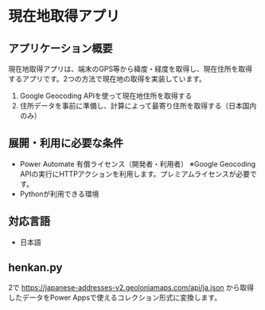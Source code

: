 # 現在地取得アプリ

## アプリケーション概要
現在地取得アプリは、端末のGPS等から緯度・経度を取得し、現在住所を取得するアプリです。2つの方法で現在地の取得を実装しています。

1. Google Geocoding APIを使って現在地住所を取得する
2. 住所データを事前に準備し、計算によって最寄り住所を取得する（日本国内のみ）

## 展開・利用に必要な条件
* Power Automate 有償ライセンス（開発者・利用者）
  ※Google Geocoding APIの実行にHTTPアクションを利用します。プレミアムライセンスが必要です。
* Pythonが利用できる環境

## 対応言語
* 日本語


## henkan.py
2で https://japanese-addresses-v2.geoloniamaps.com/api/ja.json から取得したデータをPower Appsで使えるコレクション形式に変換します。

